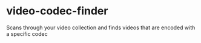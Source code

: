 # video-codec-finder
Scans through your video collection and finds videos that are encoded with a specific codec

